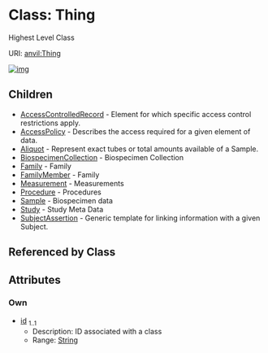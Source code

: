 
# Class: Thing

Highest Level Class

URI: [anvil:Thing](https://anvilproject.org/acr-harmonized-data-model/Thing)


[![img](https://yuml.me/diagram/nofunky;dir:TB/class/[Thing&#124;id:string]^-[SubjectAssertion],[Thing]^-[Study],[Thing]^-[Sample],[Thing]^-[Procedure],[Thing]^-[Measurement],[Thing]^-[FamilyMember],[Thing]^-[Family],[Thing]^-[BiospecimenCollection],[Thing]^-[Aliquot],[Thing]^-[AccessPolicy],[Thing]^-[AccessControlledRecord],[SubjectAssertion],[Study],[Sample],[Procedure],[Measurement],[FamilyMember],[Family],[BiospecimenCollection],[Aliquot],[AccessPolicy],[AccessControlledRecord])](https://yuml.me/diagram/nofunky;dir:TB/class/[Thing&#124;id:string]^-[SubjectAssertion],[Thing]^-[Study],[Thing]^-[Sample],[Thing]^-[Procedure],[Thing]^-[Measurement],[Thing]^-[FamilyMember],[Thing]^-[Family],[Thing]^-[BiospecimenCollection],[Thing]^-[Aliquot],[Thing]^-[AccessPolicy],[Thing]^-[AccessControlledRecord],[SubjectAssertion],[Study],[Sample],[Procedure],[Measurement],[FamilyMember],[Family],[BiospecimenCollection],[Aliquot],[AccessPolicy],[AccessControlledRecord])

## Children

 * [AccessControlledRecord](AccessControlledRecord.md) - Element for which specific access control restrictions apply.
 * [AccessPolicy](AccessPolicy.md) - Describes the access required for a given element of data.
 * [Aliquot](Aliquot.md) - Represent exact tubes or total amounts available of a Sample.
 * [BiospecimenCollection](BiospecimenCollection.md) - Biospecimen Collection
 * [Family](Family.md) - Family
 * [FamilyMember](FamilyMember.md) - Family
 * [Measurement](Measurement.md) - Measurements
 * [Procedure](Procedure.md) - Procedures
 * [Sample](Sample.md) - Biospecimen data
 * [Study](Study.md) - Study Meta Data
 * [SubjectAssertion](SubjectAssertion.md) - Generic template for linking information with a given Subject.

## Referenced by Class


## Attributes


### Own

 * [id](id.md)  <sub>1..1</sub>
     * Description: ID associated with a class
     * Range: [String](types/String.md)
